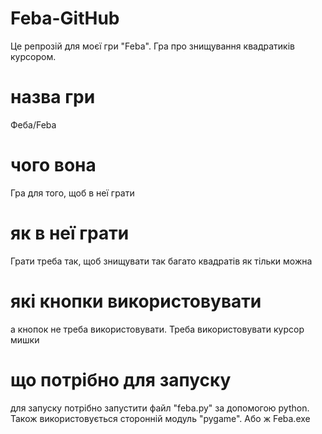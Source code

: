 # Feba-GitHub
Це репрозій для моєї гри "Feba". Гра про знищування квадратиків курсором.

# назва гри
Феба/Feba

# чого вона
Гра для того, щоб в неї грати

# як в неї грати
Грати треба так, щоб знищувати так багато квадратів як тільки можна

# які кнопки використовувати
а кнопок не треба використовувати. Треба використовувати курсор мишки

# що потрібно для запуску
для запуску потрібно запустити файл "feba.py" за допомогою python. Також використовується сторонній модуль "pygame". Або ж Feba.exe
